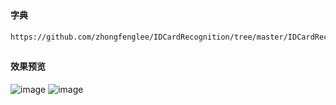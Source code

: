 ##
#### 字典
```
https://github.com/zhongfenglee/IDCardRecognition/tree/master/IDCardRecognition/libexidcard
```

##
#### 效果预览
![image](https://github.com/153437803/Ocr_IDCard/blob/master/ScreenRecord_20181116181123.gif )
![image](https://github.com/153437803/Ocr_IDCard/blob/master/ScreenRecord_20181116181153.gif )
